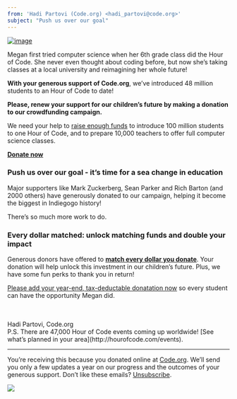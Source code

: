 ```yaml
---
from: 'Hadi Partovi (Code.org) <hadi_partovi@code.org>'
subject: "Push us over our goal"
---
```


[![image](https://code.org/images/fit-450/megan.jpg)](http://igg.me/at/hourofcode/x/9228585)

Megan first tried computer science when her 6th grade class did the Hour of Code. She never even thought about coding before, but now she’s taking classes at a local university and reimagining her whole future! 

**With your generous support of Code.org**, we’ve introduced 48 million students to an Hour of Code to date!

**Please, renew your support for our children’s future by making a donation to our crowdfunding campaign.**

We need your help to [raise enough funds](http://igg.me/at/hourofcode/x/9228585) to introduce 100 million students to one Hour of Code, and to prepare 10,000 teachers to offer full computer science classes.

[**Donate now**](http://igg.me/at/hourofcode/x/9228585)

### Push us over our goal - it’s time for a sea change in education
Major supporters like Mark Zuckerberg, Sean Parker and Rich Barton (and 2000 others) have generously donated to our campaign, helping it become the biggest in Indiegogo history! 

There’s so much more work to do.

### Every dollar matched: unlock matching funds and double your impact
Generous donors have offered to <u>**match every dollar you donate**</u>. Your donation will help unlock this investment in our children’s future. Plus, we have some fun perks to thank you in return!

[Please add your year-end, tax-deductable donatation now](http://igg.me/at/hourofcode/x/9228585) so every student can have the opportunity Megan did.

<br/>
<br/>
Hadi Partovi, Code.org

<br/>
P.S. There are 47,000 Hour of Code events coming up worldwide! [See what’s planned in your area](http://hourofcode.com/events). 
<br/>
<hr/>

You’re receiving this because you donated online at [Code.org](https://code.org/). We’ll send you only a few updates a year on our progress and the outcomes of your generous support. Don’t like these emails? [Unsubscribe](<%= unsubscribe_link %>).

![](<%= tracking_pixel %>)

